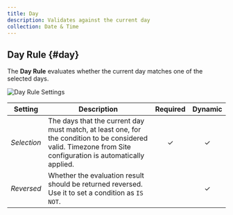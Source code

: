 ```yaml
---
title: Day
description: Validates against the current day
collection: Date & Time
---
```


## Day Rule {#day}

<div class="tm-resource-icon">
    <!--@include: ../assets/rules/rule-day.svg-->
</div>

The **Day Rule** evaluates whether the current day matches one of the selected days.

![Day Rule Settings](./assets/rules/rule-day.webp)

| Setting | Description | Required | Dynamic |
| --- | --- | :---: | :---: |
| *Selection* | The days that the current day must match, at least one, for the condition to be considered valid. Timezone from Site configuration is automatically applied. | &#x2713; | &#x2713; |
| *Reversed* | Whether the evaluation result should be returned reversed. Use it to set a condition as `IS NOT`. | | &#x2713; |
<!--@include: ./advanced-rule-settings-->
